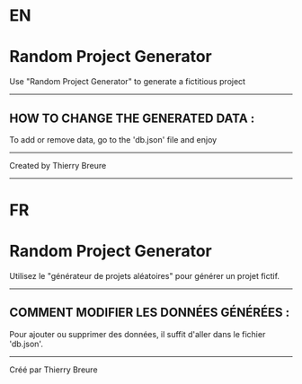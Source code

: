 <h1>EN</h1>
<h1>Random Project Generator</h1>

<p>Use "Random Project Generator" to generate a fictitious project</p>

<hr>

<h2>HOW TO CHANGE THE GENERATED DATA :</h2>

<p>To add or remove data, go to the 'db.json' file and enjoy</p>

<hr>

<p>Created by Thierry Breure</p>

<hr>

<h1>FR</h1>
<h1>Random Project Generator</h1>

<p>Utilisez le "générateur de projets aléatoires" pour générer un projet fictif.</p>

<hr>

<h2>COMMENT MODIFIER LES DONNÉES GÉNÉRÉES :</h2>

<p>Pour ajouter ou supprimer des données, il suffit d'aller dans le fichier 'db.json'.</p>

<hr>

<p>Créé par Thierry Breure</p>
